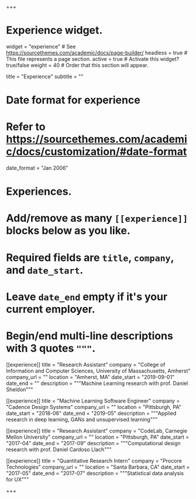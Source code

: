 +++
# Experience widget.
widget = "experience"  # See https://sourcethemes.com/academic/docs/page-builder/
headless = true  # This file represents a page section.
active = true  # Activate this widget? true/false
weight = 40  # Order that this section will appear.

title = "Experience"
subtitle = ""

# Date format for experience
#   Refer to https://sourcethemes.com/academic/docs/customization/#date-format
date_format = "Jan 2006"

# Experiences.
#   Add/remove as many `[[experience]]` blocks below as you like.
#   Required fields are `title`, `company`, and `date_start`.
#   Leave `date_end` empty if it's your current employer.
#   Begin/end multi-line descriptions with 3 quotes `"""`.
[[experience]]
  title = "Research Assistant"
  company = "College of Information and Computer Sciences, University of Massachusetts, Amherst"
  company_url = ""
  location = "Amherst, MA"
  date_start = "2019-09-01"
  date_end = ""
  description = """Machine Learning research with prof. Daniel Sheldon"""

[[experience]]
  title = "Machine Learning Software Engineer"
  company = "Cadence Design Systems"
  company_url = ""
  location = "Pittsburgh, PA"
  date_start = "2018-06"
  date_end = "2019-05"
  description = """Applied research in deep learning, GANs and unsupervised learning"""
  
 [[experience]]
  title = "Research Assistant"
  company = "CodeLab, Carnegie Mellon University"
  company_url = ""
  location = "Pittsburgh, PA"
  date_start = "2017-04"
  date_end = "2017-09"
  description = """Computational design research with prof. Daniel Cardoso Llach"""
  
 [[experience]]
  title = "Quantitative Research Intern"
  company = "Procore Technologies"
  company_url = ""
  location = "Santa Barbara, CA"
  date_start = "2017-05"
  date_end = "2017-07"
  description = """Statistical data analysis for UX"""

+++
